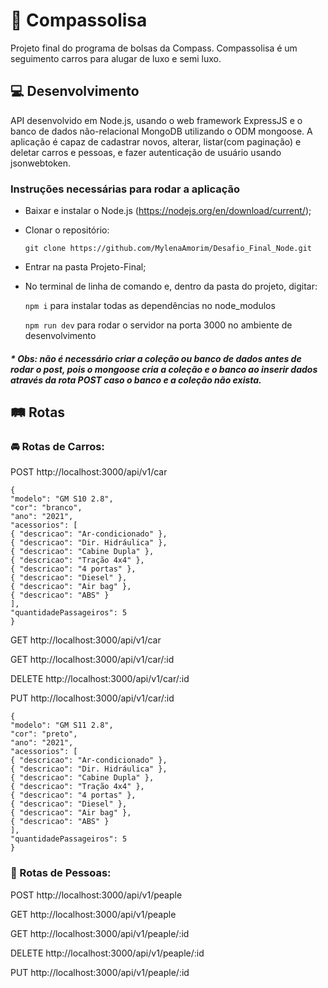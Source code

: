 # :blue_car: Compassolisa 
Projeto final do programa de bolsas da Compass. Compassolisa é um seguimento carros para alugar de luxo e semi luxo.

## :computer: Desenvolvimento

API desenvolvido em Node.js, usando o web framework ExpressJS e o banco de dados não-relacional MongoDB utilizando o ODM mongoose. 
A aplicação é capaz de cadastrar novos, alterar, listar(com paginação) e deletar carros e pessoas, e fazer autenticação de usuário usando jsonwebtoken.

### Instruções necessárias para rodar a aplicação
- Baixar e instalar o Node.js (https://nodejs.org/en/download/current/);

- Clonar o repositório:

  ```
  git clone https://github.com/MylenaAmorim/Desafio_Final_Node.git
  ```

- Entrar na pasta Projeto-Final;

- No terminal de linha de comando e, dentro da pasta do projeto, digitar:

  ```npm i``` para instalar todas as dependências no node_modulos

  ```npm run dev``` para rodar o servidor na porta 3000 no ambiente de desenvolvimento

##### * Obs: não é necessário criar a coleção ou banco de dados antes de rodar o post, pois o mongoose cria a coleção e o banco ao inserir dados através da rota POST caso o banco e a coleção não exista.

## :railway_track: Rotas

### :oncoming_automobile: Rotas de Carros:

POST http://localhost:3000/api/v1/car
```
{
"modelo": "GM S10 2.8",
"cor": "branco",
"ano": "2021",
"acessorios": [
{ "descricao": "Ar-condicionado" },
{ "descricao": "Dir. Hidráulica" },
{ "descricao": "Cabine Dupla" },
{ "descricao": "Tração 4x4" },
{ "descricao": "4 portas" },
{ "descricao": "Diesel" },
{ "descricao": "Air bag" },
{ "descricao": "ABS" }
],
"quantidadePassageiros": 5
}
```

GET http://localhost:3000/api/v1/car

GET http://localhost:3000/api/v1/car/:id

DELETE http://localhost:3000/api/v1/car/:id

PUT http://localhost:3000/api/v1/car/:id
```
{
"modelo": "GM S11 2.8",
"cor": "preto",
"ano": "2021",
"acessorios": [
{ "descricao": "Ar-condicionado" },
{ "descricao": "Dir. Hidráulica" },
{ "descricao": "Cabine Dupla" },
{ "descricao": "Tração 4x4" },
{ "descricao": "4 portas" },
{ "descricao": "Diesel" },
{ "descricao": "Air bag" },
{ "descricao": "ABS" }
],
"quantidadePassageiros": 5
}
```

### :pouting_face: Rotas de Pessoas:

POST http://localhost:3000/api/v1/peaple

GET http://localhost:3000/api/v1/peaple

GET http://localhost:3000/api/v1/peaple/:id

DELETE http://localhost:3000/api/v1/peaple/:id

PUT http://localhost:3000/api/v1/peaple/:id



